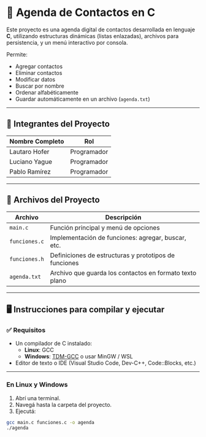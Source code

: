 # 📒 Agenda de Contactos en C

Este proyecto es una agenda digital de contactos desarrollada en lenguaje **C**, utilizando estructuras dinámicas (listas enlazadas), archivos para persistencia, y un menú interactivo por consola.

Permite:

- Agregar contactos
- Eliminar contactos
- Modificar datos
- Buscar por nombre
- Ordenar alfabéticamente
- Guardar automáticamente en un archivo (`agenda.txt`)

---

## 👥 Integrantes del Proyecto

| Nombre Completo     | Rol                      |
|---------------------|--------------------------|
| Lautaro Hofer       | Programador |
| Luciano Yague       | Programador |
| Pablo Ramírez       | Programador |

---

## 🧩 Archivos del Proyecto

| Archivo         | Descripción                                                |
|----------------|------------------------------------------------------------|
| `main.c`        | Función principal y menú de opciones                      |
| `funciones.c`   | Implementación de funciones: agregar, buscar, etc.        |
| `funciones.h`   | Definiciones de estructuras y prototipos de funciones     |
| `agenda.txt`    | Archivo que guarda los contactos en formato texto plano   |

---

## 🖥️ Instrucciones para compilar y ejecutar

### ✅ Requisitos

- Un compilador de C instalado:
  - **Linux**: GCC
  - **Windows**: [TDM-GCC](https://jmeubank.github.io/tdm-gcc/) o usar MinGW / WSL
- Editor de texto o IDE (Visual Studio Code, Dev-C++, Code::Blocks, etc.)

---

### En Linux y Windows

1. Abrí una terminal.
2. Navegá hasta la carpeta del proyecto.
3. Ejecutá:

```bash
gcc main.c funciones.c -o agenda
./agenda